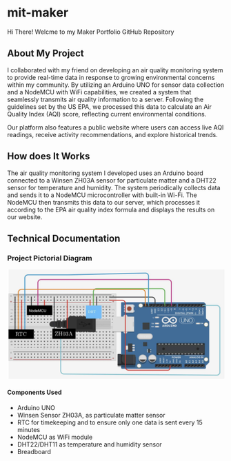 # mit-maker
Hi There! Welcme to my Maker Portfolio GitHub Repository

## About My Project
I collaborated with my friend on developing an air quality monitoring system to provide real-time data in response to growing environmental concerns within my community. By utilizing an Arduino UNO for sensor data collection and a NodeMCU with WiFi capabilities, we created a system that seamlessly transmits air quality information to a server. Following the guidelines set by the US EPA, we processed this data to calculate an Air Quality Index (AQI) score, reflecting current environmental conditions.

Our platform also features a public website where users can access live AQI readings, receive activity recommendations, and explore historical trends.

## How does It Works
The air quality monitoring system I developed uses an Arduino board connected to a Winsen ZH03A sensor for particulate matter and a DHT22 sensor for temperature and humidity. The system periodically collects data and sends it to a NodeMCU microcontroller with built-in Wi-Fi. The NodeMCU then transmits this data to our server, which processes it according to the EPA air quality index formula and displays the results on our website.

## Technical Documentation
### Project Pictorial Diagram
![Project Pictorial Diagram](/images-doc/pictorial.jpeg)
#### Components Used
- Arduino UNO
- Winsen Sensor ZH03A, as particulate matter sensor
- RTC for timekeeping and to ensure only one data is sent every 15 minutes
- NodeMCU as WiFi module
- DHT22/DHT11 as temperature and humidity sensor
- Breadboard
